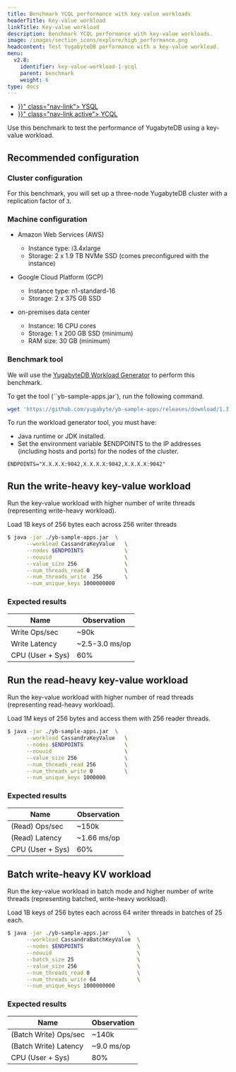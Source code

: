 ```yaml
---
title: Benchmark YCQL performance with key-value workloads
headerTitle: Key-value workload
linkTitle: Key-value workload
description: Benchmark YCQL performance with key-value workloads.
image: /images/section_icons/explore/high_performance.png
headcontent: Test YugabyteDB performance with a key-value workload.
menu:
  v2.8:
    identifier: key-value-workload-1-ycql
    parent: benchmark
    weight: 6
type: docs
---
```


<ul class="nav nav-tabs-alt nav-tabs-yb" data-target="sql">

  <li >
    <a href="{{< relref "./key-value-workload-ysql.md" >}}" class="nav-link">
      <i class="icon-postgres" aria-hidden="true"></i>
      YSQL
    </a>
  </li>

  <li >
    <a href="{{< relref "./key-value-workload-ycql.md" >}}" class="nav-link active">
      <i class="icon-cassandra" aria-hidden="true"></i>
      YCQL
    </a>
  </li>

</ul>

Use this benchmark to test the performance of YugabyteDB using a key-value workload.

## Recommended configuration

### Cluster configuration

For this benchmark, you will set up a three-node YugabyteDB cluster with a replication factor of `3`.

### Machine configuration

- Amazon Web Services (AWS)

  - Instance type: i3.4xlarge
  - Storage: 2 x 1.9 TB NVMe SSD (comes preconfigured with the instance)

- Google Cloud Platform (GCP)

  - Instance type: n1-standard-16
  - Storage: 2 x 375 GB SSD

- on-premises data center

  - Instance: 16 CPU cores
  - Storage: 1 x 200 GB SSD (minimum)
  - RAM size: 30 GB (minimum)

### Benchmark tool

We will use the [YugabyteDB Workload Generator](https://github.com/yugabyte/yb-sample-apps) to perform this benchmark.

To get the tool (``yb-sample-apps.jar`), run the following command.

```sh
wget 'https://github.com/yugabyte/yb-sample-apps/releases/download/1.3.9/yb-sample-apps.jar?raw=true' -O yb-sample-apps.jar
```

To run the workload generator tool, you must have:

- Java runtime or JDK installed.
- Set the environment variable  $ENDPOINTS to the IP addresses (including hosts and ports) for the nodes of the cluster.

```
ENDPOINTS="X.X.X.X:9042,X.X.X.X:9042,X.X.X.X:9042"
```

## Run the write-heavy key-value workload

Run the key-value workload with higher number of write threads (representing write-heavy workload).

Load 1B keys of 256 bytes each across 256 writer threads

```sh
$ java -jar ./yb-sample-apps.jar  \
      --workload CassandraKeyValue   \
      --nodes $ENDPOINTS             \
      --nouuid                       \
      --value_size 256               \
      --num_threads_read 0           \
      --num_threads_write  256       \
      --num_unique_keys 1000000000
```

### Expected results

Name    | Observation
--------|------
Write Ops/sec | ~90k
Write Latency | ~2.5-3.0 ms/op
CPU (User + Sys) | 60%

## Run the read-heavy key-value workload

Run the key-value workload with higher number of read threads (representing read-heavy workload).

Load 1M keys of 256 bytes and access them with 256 reader threads.

```sh
$ java -jar ./yb-sample-apps.jar  \
      --workload CassandraKeyValue   \
      --nodes $ENDPOINTS             \
      --nouuid                       \
      --value_size 256               \
      --num_threads_read 256         \
      --num_threads_write 0          \
      --num_unique_keys 1000000
```

### Expected results

Name    | Observation
--------|------
(Read) Ops/sec | ~150k
(Read) Latency | ~1.66 ms/op
CPU (User + Sys) | 60%

## Batch write-heavy KV workload

Run the key-value workload in batch mode and higher number of write threads (representing batched, write-heavy workload).

Load 1B keys of 256 bytes each across 64 writer threads in batches of 25 each.

```sh
$ java -jar ./yb-sample-apps.jar      \
      --workload CassandraBatchKeyValue  \
      --nodes $ENDPOINTS                 \
      --nouuid                           \
      --batch_size 25                    \
      --value_size 256                   \
      --num_threads_read 0               \
      --num_threads_write 64             \
      --num_unique_keys 1000000000
```

### Expected results

Name    | Observation
--------|------
(Batch Write) Ops/sec | ~140k
(Batch Write) Latency | ~9.0 ms/op
CPU (User + Sys) | 80%
